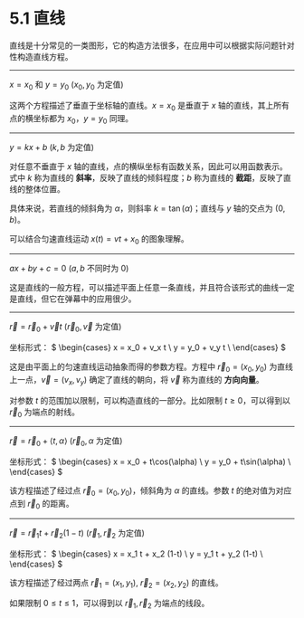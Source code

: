 # 5.1 直线

直线是十分常见的一类图形，它的构造方法很多，在应用中可以根据实际问题针对性构造直线方程。

---

$x=x_0$ 和 $y=y_0$ ($x_0,y_0$ 为定值)

这两个方程描述了垂直于坐标轴的直线。$x=x_0$ 是垂直于 $x$ 轴的直线，其上所有点的横坐标都为 $x_0$，$y=y_0$ 同理。

---

$y=kx+b$ ($k,b$ 为定值)

对任意不垂直于 $x$ 轴的直线，点的横纵坐标有函数关系，因此可以用函数表示。式中 $k$ 称为直线的 **斜率**，反映了直线的倾斜程度；$b$ 称为直线的 **截距**，反映了直线的整体位置。

具体来说，若直线的倾斜角为 $\alpha$，则斜率 $k=\tan(\alpha)$；直线与 $y$ 轴的交点为 $(0,b)$。

可以结合匀速直线运动 $x(t)=vt+x_0$ 的图象理解。

---

$ax+by+c=0$ ($a,b$ 不同时为 $0$)

这是直线的一般方程，可以描述平面上任意一条直线，并且符合该形式的曲线一定是直线，但它在弹幕中的应用很少。

---

$\vec r=\vec r_0+\vec vt$ ($\vec r_0,\vec v$ 为定值)

坐标形式：
$
\begin{cases}
    x = x_0 + v_x t \\
    y = y_0 + v_y t \\
\end{cases}
$

这是由平面上的匀速直线运动抽象而得的参数方程。方程中 $\vec r_0=(x_0,y_0)$ 为直线上一点，$\vec v=(v_x,v_y)$ 确定了直线的朝向，将 $\vec v$ 称为直线的 **方向向量**。

对参数 $t$ 的范围加以限制，可以构造直线的一部分。比如限制 $t\ge0$，可以得到以 $\vec r_0$ 为端点的射线。

---

$\vec r=\vec r_0+\langle t,\alpha\rangle$ ($\vec r_0,\alpha$ 为定值)

坐标形式：
$
\begin{cases}
    x = x_0 + t\cos(\alpha) \\
    y = y_0 + t\sin(\alpha) \\
\end{cases}
$

该方程描述了经过点 $\vec r_0=(x_0,y_0)$，倾斜角为 $\alpha$ 的直线。参数 $t$ 的绝对值为对应点到 $\vec r_0$ 的距离。

---

$\vec r=\vec r_1t+\vec r_2(1-t)$ ($\vec r_1,\vec r_2$ 为定值)

坐标形式：
$
\begin{cases}
    x = x_1 t + x_2 (1-t) \\
    y = y_1 t + y_2 (1-t) \\
\end{cases}
$

该方程描述了经过两点 $\vec r_1=(x_1,y_1),\ \vec r_2=(x_2,y_2)$ 的直线。

如果限制 $0\le t\le 1$，可以得到以 $\vec r_1,\vec r_2$ 为端点的线段。
